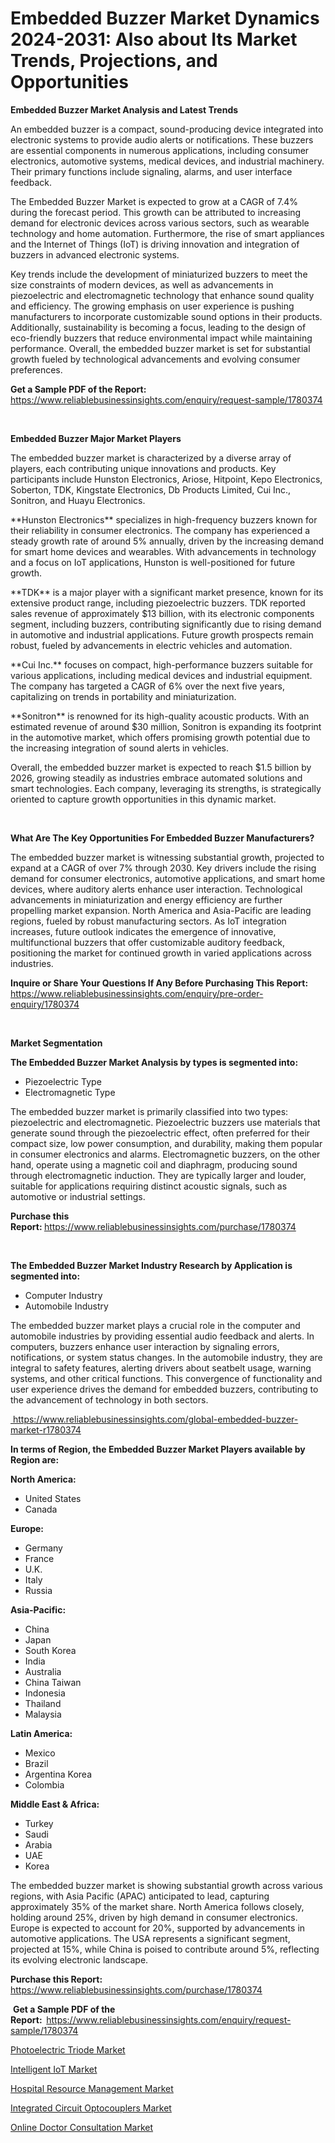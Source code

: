 <p><h1>Embedded Buzzer Market Dynamics 2024-2031: Also about Its Market Trends, Projections, and Opportunities</h1></p><p><strong>Embedded Buzzer Market Analysis and Latest Trends</strong></p>
<p><p>An embedded buzzer is a compact, sound-producing device integrated into electronic systems to provide audio alerts or notifications. These buzzers are essential components in numerous applications, including consumer electronics, automotive systems, medical devices, and industrial machinery. Their primary functions include signaling, alarms, and user interface feedback.</p><p>The Embedded Buzzer Market is expected to grow at a CAGR of 7.4% during the forecast period. This growth can be attributed to increasing demand for electronic devices across various sectors, such as wearable technology and home automation. Furthermore, the rise of smart appliances and the Internet of Things (IoT) is driving innovation and integration of buzzers in advanced electronic systems.</p><p>Key trends include the development of miniaturized buzzers to meet the size constraints of modern devices, as well as advancements in piezoelectric and electromagnetic technology that enhance sound quality and efficiency. The growing emphasis on user experience is pushing manufacturers to incorporate customizable sound options in their products. Additionally, sustainability is becoming a focus, leading to the design of eco-friendly buzzers that reduce environmental impact while maintaining performance. Overall, the embedded buzzer market is set for substantial growth fueled by technological advancements and evolving consumer preferences.</p></p>
<p><strong>Get a Sample PDF of the Report:&nbsp;</strong> <a href="https://www.reliablebusinessinsights.com/enquiry/request-sample/1780374?utm_campaign=1113&utm_medium=2&utm_source=Github&utm_content=ia&utm_term=19122024&utm_id=embedded-buzzer">https://www.reliablebusinessinsights.com/enquiry/request-sample/1780374</a></p>
<p>&nbsp;</p>
<p><strong>Embedded Buzzer Major Market Players</strong></p>
<p><p>The embedded buzzer market is characterized by a diverse array of players, each contributing unique innovations and products. Key participants include Hunston Electronics, Ariose, Hitpoint, Kepo Electronics, Soberton, TDK, Kingstate Electronics, Db Products Limited, Cui Inc., Sonitron, and Huayu Electronics.</p><p>**Hunston Electronics** specializes in high-frequency buzzers known for their reliability in consumer electronics. The company has experienced a steady growth rate of around 5% annually, driven by the increasing demand for smart home devices and wearables. With advancements in technology and a focus on IoT applications, Hunston is well-positioned for future growth.</p><p>**TDK** is a major player with a significant market presence, known for its extensive product range, including piezoelectric buzzers. TDK reported sales revenue of approximately $13 billion, with its electronic components segment, including buzzers, contributing significantly due to rising demand in automotive and industrial applications. Future growth prospects remain robust, fueled by advancements in electric vehicles and automation.</p><p>**Cui Inc.** focuses on compact, high-performance buzzers suitable for various applications, including medical devices and industrial equipment. The company has targeted a CAGR of 6% over the next five years, capitalizing on trends in portability and miniaturization.</p><p>**Sonitron** is renowned for its high-quality acoustic products. With an estimated revenue of around $30 million, Sonitron is expanding its footprint in the automotive market, which offers promising growth potential due to the increasing integration of sound alerts in vehicles.</p><p>Overall, the embedded buzzer market is expected to reach $1.5 billion by 2026, growing steadily as industries embrace automated solutions and smart technologies. Each company, leveraging its strengths, is strategically oriented to capture growth opportunities in this dynamic market.</p></p>
<p>&nbsp;</p>
<p><strong>What Are The Key Opportunities For Embedded Buzzer Manufacturers?</strong></p>
<p><p>The embedded buzzer market is witnessing substantial growth, projected to expand at a CAGR of over 7% through 2030. Key drivers include the rising demand for consumer electronics, automotive applications, and smart home devices, where auditory alerts enhance user interaction. Technological advancements in miniaturization and energy efficiency are further propelling market expansion. North America and Asia-Pacific are leading regions, fueled by robust manufacturing sectors. As IoT integration increases, future outlook indicates the emergence of innovative, multifunctional buzzers that offer customizable auditory feedback, positioning the market for continued growth in varied applications across industries.</p></p>
<p><strong>Inquire or Share Your Questions If Any Before Purchasing This Report:</strong> <a href="https://www.reliablebusinessinsights.com/enquiry/pre-order-enquiry/1780374?utm_campaign=1113&utm_medium=2&utm_source=Github&utm_content=ia&utm_term=19122024&utm_id=embedded-buzzer">https://www.reliablebusinessinsights.com/enquiry/pre-order-enquiry/1780374</a></p>
<p>&nbsp;</p>
<p><strong>Market Segmentation</strong></p>
<p><strong>The Embedded Buzzer Market Analysis by types is segmented into:</strong></p>
<p><ul><li>Piezoelectric Type</li><li>Electromagnetic Type</li></ul></p>
<p><p>The embedded buzzer market is primarily classified into two types: piezoelectric and electromagnetic. Piezoelectric buzzers use materials that generate sound through the piezoelectric effect, often preferred for their compact size, low power consumption, and durability, making them popular in consumer electronics and alarms. Electromagnetic buzzers, on the other hand, operate using a magnetic coil and diaphragm, producing sound through electromagnetic induction. They are typically larger and louder, suitable for applications requiring distinct acoustic signals, such as automotive or industrial settings.</p></p>
<p><strong>Purchase this Report:&nbsp;</strong><a href="https://www.reliablebusinessinsights.com/purchase/1780374?utm_campaign=1113&utm_medium=2&utm_source=Github&utm_content=ia&utm_term=19122024&utm_id=embedded-buzzer">https://www.reliablebusinessinsights.com/purchase/1780374</a></p>
<p>&nbsp;</p>
<p><strong>The Embedded Buzzer Market Industry Research by Application is segmented into:</strong></p>
<p><ul><li>Computer Industry</li><li>Automobile Industry</li></ul></p>
<p><p>The embedded buzzer market plays a crucial role in the computer and automobile industries by providing essential audio feedback and alerts. In computers, buzzers enhance user interaction by signaling errors, notifications, or system status changes. In the automobile industry, they are integral to safety features, alerting drivers about seatbelt usage, warning systems, and other critical functions. This convergence of functionality and user experience drives the demand for embedded buzzers, contributing to the advancement of technology in both sectors.</p></p>
<p><a href="https://www.reliablebusinessinsights.com/global-embedded-buzzer-market-r1780374?utm_campaign=1113&utm_medium=2&utm_source=Github&utm_content=ia&utm_term=19122024&utm_id=embedded-buzzer">&nbsp;https://www.reliablebusinessinsights.com/global-embedded-buzzer-market-r1780374</a></p>
<p><strong>In terms of Region, the Embedded Buzzer Market Players available by Region are:</strong></p>
<p>
    <p> <strong> North America: </strong>
        <ul>
            <li>United States</li>
            <li>Canada</li>
        </ul>
        </p> 
    <p> <strong> Europe: </strong>
        <ul>
            <li>Germany</li>
            <li>France</li>
            <li>U.K.</li>
            <li>Italy</li>
            <li>Russia</li>
        </ul>
        </p> 
    <p> <strong> Asia-Pacific: </strong>
        <ul>
            <li>China</li>
            <li>Japan</li>
            <li>South Korea</li>
            <li>India</li>
            <li>Australia</li>
            <li>China Taiwan</li>
            <li>Indonesia</li>
            <li>Thailand</li>
            <li>Malaysia</li>
        </ul>
        </p> 
    <p> <strong> Latin America: </strong>
        <ul>
            <li>Mexico</li>
            <li>Brazil</li>
            <li>Argentina Korea</li>
            <li>Colombia</li>
        </ul>
        </p> 
    <p> <strong> Middle East & Africa: </strong>
        <ul>
            <li>Turkey</li>
            <li>Saudi</li>
            <li>Arabia</li>
            <li>UAE</li>
            <li>Korea</li>
        </ul>
    </p>
    </p>
<p><p>The embedded buzzer market is showing substantial growth across various regions, with Asia Pacific (APAC) anticipated to lead, capturing approximately 35% of the market share. North America follows closely, holding around 25%, driven by high demand in consumer electronics. Europe is expected to account for 20%, supported by advancements in automotive applications. The USA represents a significant segment, projected at 15%, while China is poised to contribute around 5%, reflecting its evolving electronic landscape.</p></p>
<p><strong>Purchase this Report: </strong><a href="https://www.reliablebusinessinsights.com/purchase/1780374?utm_campaign=1113&utm_medium=2&utm_source=Github&utm_content=ia&utm_term=19122024&utm_id=embedded-buzzer">https://www.reliablebusinessinsights.com/purchase/1780374</a></p>
<p>&nbsp;<strong>Get a Sample PDF of the Report:&nbsp;&nbsp;</strong><a href="https://www.reliablebusinessinsights.com/enquiry/request-sample/1780374?utm_campaign=1113&utm_medium=2&utm_source=Github&utm_content=ia&utm_term=19122024&utm_id=embedded-buzzer">https://www.reliablebusinessinsights.com/enquiry/request-sample/1780374</a></p>
<p><strong></strong></p>
<p><p><a href="https://github.com/seanmcma708/Market-Research-Report-List-1/blob/main/photoelectric-triode-market.md?utm_campaign=1113&utm_medium=2&utm_source=Github&utm_content=ia&utm_term=19122024&utm_id=embedded-buzzer">Photoelectric Triode Market</a></p><p><a href="https://www.linkedin.com/pulse/future-ready-strategic-insights-global-intelligent-iot-rqu6e?utm_campaign=1113&utm_medium=2&utm_source=Github&utm_content=ia&utm_term=19122024&utm_id=embedded-buzzer">Intelligent IoT Market</a></p><p><a href="https://www.linkedin.com/pulse/future-hospital-resource-management-market-size-trends-x2xee?utm_campaign=1113&utm_medium=2&utm_source=Github&utm_content=ia&utm_term=19122024&utm_id=embedded-buzzer">Hospital Resource Management Market</a></p><p><a href="https://github.com/edacruz6/Market-Research-Report-List-1/blob/main/integrated-circuit-optocouplers-market.md?utm_campaign=1113&utm_medium=2&utm_source=Github&utm_content=ia&utm_term=19122024&utm_id=embedded-buzzer">Integrated Circuit Optocouplers Market</a></p><p><a href="https://www.linkedin.com/pulse/online-doctor-consultation-market-overview-industry-growth-9vwte?utm_campaign=1113&utm_medium=2&utm_source=Github&utm_content=ia&utm_term=19122024&utm_id=embedded-buzzer">Online Doctor Consultation Market</a></p></p>